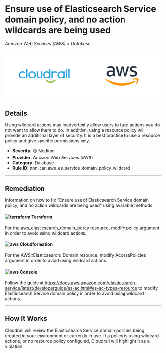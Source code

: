 # Ensure use of Elasticsearch Service domain policy, and no action wildcards are being used

*Amazon Web Services (AWS) > Database*

![Cloudrail and Amazon Web Services (AWS) logos](../images/cloudrail_aws.png)

## Details
Using wildcard actions may inadvertently allow users to take actions you do not want to allow them to do. In addition, using a resource policy will provide an additional layer of security. It is a best practice to use a resource policy and give specific permissions only.

- **Severity**: 🟡 Medium
- **Provider**: Amazon Web Services (AWS)
- **Category**: Database
- **Rule ID**: non_car_aws_es_service_domain_policy_wildcard

---

## Remediation
Information on how to fix "Ensure use of Elasticsearch Service domain policy, and no action wildcards are being used" using available methods.


####  <img src="../_media/emojis/terraform.png" alt="terraform" width="20"/>  Terraform
For the aws_elasticsearch_domain_policy resource, modify policy argument in order to avoid using wildcard actions.








#### <img src="../_media/emojis/aws.png" alt="aws" width="20"/> Cloudformation
For the AWS::Elasticsearch::Domain resource, modify AccessPolicies argument in order to avoid using wildcard actions.



####  <img src="../_media/emojis/aws.png" alt="aws" width="20"/> Console
Follow the guide at <https://docs.aws.amazon.com/elasticsearch-service/latest/developerguide/es-ac.html#es-ac-types-resource> to modify Elasticsearch Service domain policy in order to avoid using wildcard actions.




---

## How It Works
Cloudrail will review the Elasticsearch Service domain policies being created in your environment or currently in use. If a policy is using wildcard actions, or no resource policy configured, Cloudrail will highlight it as a violation.
